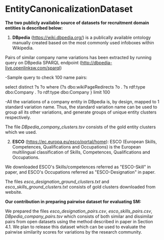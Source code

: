 # EntityCanonicalizationDataset

**The two publicly available source of datasets for recruitment domain entities is described below:**


1) **DBpedia** (https://wiki.dbpedia.org/) is a publically available ontology manually created based on the most commonly used infoboxes within Wikipedia.

Pairs of similar company name variations has been extracted by running query on DBpedia SPARQL endpoint (http://dbpedia-live.openlinksw.com/sparql)

-Sample query to check 100 name pairs:

select distinct ?s ?o
where {?s dbo:wikiPageRedirects ?o .
?s rdf:type dbo:Company .
?o rdf:type dbo:Company } limit 100

-All the variations of a company entity in DBpedia is, by design, mapped to 1 standard variation name. Thus, the standard variation name can be used to group all its other variations, and generate groups of unique entity clusters respectively.

The file *DBpedia_company_clusters.tsv* consists of the gold entity clusters which we used.


2) **ESCO** (https://ec.europa.eu/esco/portal/home): ESCO (European Skills, Competences, Qualifications and Occupations) is the European multilingual classification of Skills, Competences, Qualifications and Occupations.  

We downloaded ESCO's Skills/competences referred as "ESCO-Skill" in paper, and ESCO's Occupations referred as "ESCO-Designation" in paper.

The files *esco_designation_ground_clusters.txt*  and *esco_skills_ground_clusters.txt* consists of gold clusters downloaded from website.



****Our contribution in preparing pairwise dataset for evaluating SM:****

We prepared the files *esco_designation_pairs.csv*, *esco_skills_pairs.csv*, *DBpedia_company_pairs.tsv* which consists of both similar and dissimilar pairs from open datasets using the method described in paper in Section 4.1. We plan to release this dataset which can be used to evaluate the pairwise similarity scores for variations by the research community.

